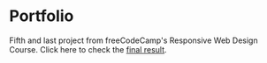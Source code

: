 # Portfolio

Fifth and last project from freeCodeCamp's Responsive Web Design Course.
Click here to check the <a href="https://manuelandrade1.github.io/Portfolio/portfolio.html" target="_blank">final result</a>.
